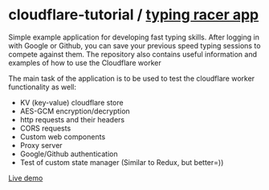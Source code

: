 # cloudflare-tutorial / [typing racer app](https://github-proxy.maksgalochkin2.workers.dev/test/index.html)


 Simple example application for developing fast typing skills. After logging in with Google or Github, you can save your previous speed typing sessions to compete against them. The repository also contains useful information and examples of how to use the Cloudflare worker

The main task of the application is to be used to test the cloudflare worker functionality as well: 
- KV (key-value) cloudflare store
- AES-GCM encryption/decryption
- http requests and their headers
- CORS requests
- Custom web components
- Proxy server
- Google/Github authentication
- Test of custom state manager (Similar to Redux, but better=))

[Live demo](https://github-proxy.maksgalochkin2.workers.dev/test/index.html)
